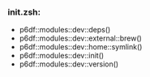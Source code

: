 ### init.zsh:
- p6df::modules::dev::deps()
- p6df::modules::dev::external::brew()
- p6df::modules::dev::home::symlink()
- p6df::modules::dev::init()
- p6df::modules::dev::version()

